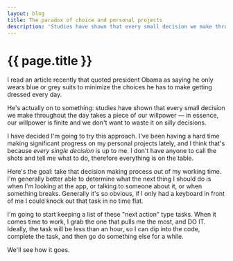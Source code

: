 ```yaml
---
layout: blog
title: The paradox of choice and personal projects
description: 'Studies have shown that every small decision we make throughout the day takes a piece of our willpower.'
---
```


# {{ page.title }}

I read an article recently that quoted president Obama as saying he only wears blue or grey suits to minimize the choices he has to make getting dressed every day.

He's actually on to something: studies have shown that every small decision we make throughout the day takes a piece of our willpower &mdash; in essence, our willpower is finite and we don't want to waste it on silly decisions.

I have decided I'm going to try this approach. I've been having a hard time making significant progress on my personal projects lately, and I think that's because *every single decision* is up to me. I don't have anyone to call the shots and tell me what to do, therefore everything is on the table.

Here's the goal: take that decision making process out of my working time. I'm generally better able to determine what the next thing I should do is when I'm looking at the app, or talking to someone about it, or when something breaks. Generally it's so obvious, if I only had a keyboard in front of me I could knock out that task in no time flat.

I'm going to start keeping a list of these "next action" type tasks. When it comes time to work, I grab the one that pulls me the most, and DO IT. Ideally, the task will be less than an hour, so I can dip into the code, complete the task, and then go do something else for a while.

We'll see how it goes.
